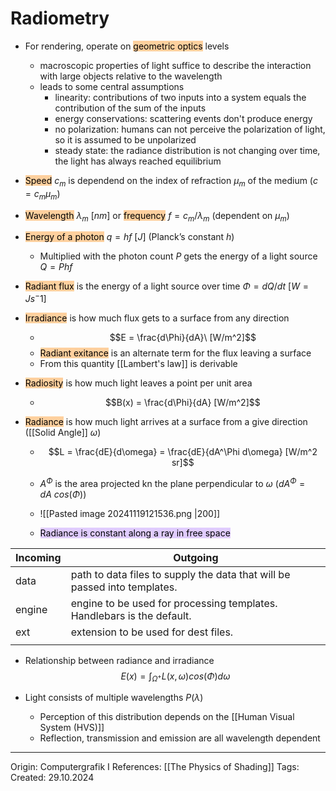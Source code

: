# Radiometry


- For rendering, operate on <mark style="background: #FFB86CA6;">geometric optics</mark> levels
	- macroscopic properties of light suffice to describe the interaction with large objects relative to the wavelength
	- leads to some central assumptions
		- linearity: contributions of two inputs into a system equals the contribution of the sum of the inputs
		- energy conservations: scattering events don't produce energy
		- no polarization: humans can not perceive the polarization of light, so it is assumed to be unpolarized
		- steady state: the radiance distribution is not changing over time, the light has always reached equilibrium

- <mark style="background: #FFB86CA6;">Speed</mark> $c_m$ is dependend on the index of refraction $\mu_m$ of the medium ($c = c_m \mu_m$)
- <mark style="background: #FFB86CA6;">Wavelength</mark> $\lambda_m\ [nm]$ or <mark style="background: #FFB86CA6;">frequency</mark> $f = c_m / \lambda_m$ (dependent on $\mu_m$)
- <mark style="background: #FFB86CA6;">Energy of a photon</mark> $q = hf\ [J]$ (Planck’s constant $h$)
	- Multiplied with the photon count $P$ gets the energy of a light source $Q = P hf$
- <mark style="background: #FFB86CA6;">Radiant flux</mark> is the energy of a light source over time $\Phi = dQ / dt\ [W = Js^-1]$
- <mark style="background: #FFB86CA6;">Irradiance</mark> is how much flux gets to a surface from any direction
	- $$E = \frac{d\Phi}{dA}\ [W/m^2]$$
	- <mark style="background: #FFB86CA6;">Radiant exitance</mark> is an alternate term for the flux leaving a surface
	- From this quantity [[Lambert's law]] is derivable
- <mark style="background: #FFB86CA6;">Radiosity</mark> is how much light leaves a point per unit area 
	- $$B(x) = \frac{d\Phi}{dA} [W/m^2]$$
- <mark style="background: #FFB86CA6;">Radiance</mark> is how much light arrives at a surface from a give direction ([[Solid Angle]] $\omega$) 
	- $$L = \frac{dE}{d\omega} = \frac{dE}{dA^\Phi d\omega} [W/m^2 sr]$$

	- $A^\Phi$ is the area projected kn the plane perpendicular to $\omega$ ($dA^\Phi = dA\ cos(\Phi)$)
	- ![[Pasted image 20241119121536.png |200]]
	- <mark style="background: #D2B3FFA6;">Radiance is constant along a ray in free space</mark>


| Incoming | Outgoing                                                                  |
| -------- | ------------------------------------------------------------------------- |
| data     | path to data files to supply the data that will be passed into templates. |
| engine   | engine to be used for processing templates. Handlebars is the default.    |
| ext      | extension to be used for dest files.                                      |
|          |                                                                           |



- Relationship between radiance and irradiance 
$$E(x) = \int_{\Omega^+}L(x, \omega)cos(\Phi)d\omega$$

- Light consists of multiple wavelengths $P(\lambda)$
	- Perception of this distribution depends on the [[Human Visual System (HVS)]]
	- Reflection, transmission and emission are all wavelength dependent 

---

Origin: Computergrafik I
References: [[The Physics of Shading]]
Tags: 
Created: 29.10.2024

